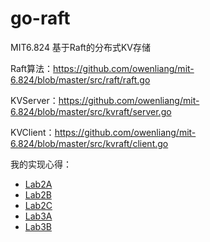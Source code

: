 # go-raft

MIT6.824 基于Raft的分布式KV存储

Raft算法：https://github.com/owenliang/mit-6.824/blob/master/src/raft/raft.go

KVServer：https://github.com/owenliang/mit-6.824/blob/master/src/kvraft/server.go

KVClient：https://github.com/owenliang/mit-6.824/blob/master/src/kvraft/client.go

我的实现心得：
* [Lab2A](https://yuerblog.cc/2020/08/13/mit-6-824-distributed-systems-%e5%ae%9e%e7%8e%b0raft-lab2a/)
* [Lab2B](https://yuerblog.cc/2020/08/14/mit-6-824-distributed-systems-%e5%ae%9e%e7%8e%b0raft-lab2b/)
* [Lab2C](https://yuerblog.cc/2020/08/16/mit-6-824-distributed-systems-%e5%ae%9e%e7%8e%b0raft-lab2c/)
* [Lab3A](https://yuerblog.cc/2020/08/19/mit-6-824-distributed-systems-%e5%ae%9e%e7%8e%b0raft-lab3a/)
* [Lab3B](https://yuerblog.cc/2020/08/28/mit-6-824-distributed-systems-%e5%ae%9e%e7%8e%b0raft-lab3b/)
